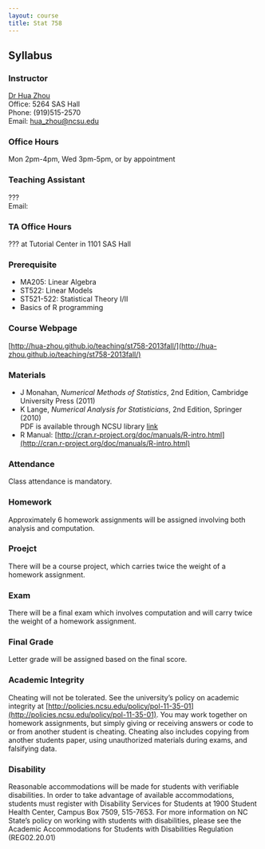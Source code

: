 ```yaml
---
layout: course
title: Stat 758
---
```


## Syllabus

### Instructor

[Dr Hua Zhou](http://hua-zhou.github.io/)  
Office: 5264 SAS Hall  
Phone: (919)515-2570  
Email: <hua_zhou@ncsu.edu>  

### Office Hours

Mon 2pm-4pm, Wed 3pm-5pm, or by appointment

### Teaching Assistant

???  
Email: <???>

### TA Office Hours

??? at Tutorial Center in 1101 SAS Hall

### Prerequisite

* MA205: Linear Algebra
* ST522: Linear Models 
* ST521-522: Statistical Theory I/II
* Basics of R programming

### Course Webpage

[http://hua-zhou.github.io/teaching/st758-2013fall/](http://hua-zhou.github.io/teaching/st758-2013fall/)

### Materials

* J Monahan, _Numerical Methods of Statistics_, 2nd Edition, Cambridge University Press (2011)
* K Lange, _Numerical Analysis for Statisticians_, 2nd Edition, Springer (2010)  
PDF is available through NCSU library [link](http://catalog.lib.ncsu.edu/record/NCSU2410898)
* R Manual: [http://cran.r-project.org/doc/manuals/R-intro.html](http://cran.r-project.org/doc/manuals/R-intro.html)

### Attendance

Class attendance is mandatory.

### Homework

Approximately 6 homework assignments will be assigned involving both analysis and computation. 

### Proejct

There will be a course project, which carries twice the weight of a homework assignment.

### Exam

There will be a final exam which involves computation and will carry twice the weight of a homework assignment.

### Final Grade

Letter grade will be assigned based on the final score.

### Academic Integrity

Cheating will not be tolerated. See the university’s policy on academic integrity at [http://policies.ncsu.edu/policy/pol-11-35-01](http://policies.ncsu.edu/policy/pol-11-35-01). You may work together on homework assignments, but simply giving or receiving answers or code to or from another student is cheating. Cheating also includes copying from another students paper, using unauthorized materials during exams, and falsifying data.

### Disability

Reasonable accommodations will be made for students with verifiable disabilities. In order to take advantage of available accommodations, students must register with Disability Services for Students at 1900 Student Health Center, Campus Box 7509, 515-7653. For more information on NC State’s policy on working with students with disabilities, please see the Academic Accommodations for Students with Disabilities Regulation (REG02.20.01)